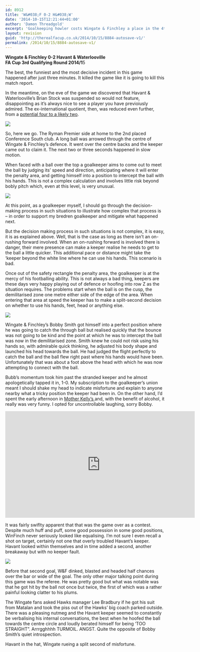 ```yaml
---
id: 8912
title: 'W&#038;F 0-2 H&#038;W'
date: '2014-10-15T12:21:44+01:00'
author: 'Damon Threadgold'
excerpt: 'Goalkeeping howler costs Wingate & Finchley a place in the 4th Qualifying Round.'
layout: revision
guid: 'http://therealfacup.co.uk/2014/10/15/8884-autosave-v1/'
permalink: /2014/10/15/8884-autosave-v1/
---
```


**Wingate &amp; Finchley 0-2 Havant &amp; Waterlooville**  
 **FA Cup 3rd Qualifying Round 2014/1**5

The best, the funniest and the most decisive incident in this game happened after just three minutes. It killed the game like it is going to kill this match report.

In the meantime, on the eve of the game we discovered that Havant &amp; Waterlooville’s Brian Stock was suspended so would not feature, disappointing as it’s always nice to see a player you have previoiusly admired. The ex-international quotient, then, was reduced even further, from a [potential four to a likely two](http://therealfacup.co.uk/2014/10/07/winfinch-havantville/).

![](https://lh6.googleusercontent.com/-0KnLiPRwQ7E/VDusXzj7gOI/AAAAAAAAE9o/ZlcSxhJSr4M/s720/IMG_6129.JPG)

So, here we go. The Ryman Premier side at home to the 2nd placed Conference South club. A long ball was arrowed through the centre of Wingate &amp; Finchley’s defence. It went over the centre backs and the keeper came out to claim it. The next two or three seconds happened in slow motion.

When faced with a ball over the top a goalkeeper aims to come out to meet the ball by judging its’ speed and direction, anticipating where it will enter the penalty area, and getting himself into a position to intercept the ball with his hands. This is not a complex calculation and involves little risk beyond bobly pitch which, even at this level, is very unusual.

![](https://lh4.googleusercontent.com/-uFkUlhS7Qx0/VD5XzQ0oL_I/AAAAAAAAFAY/y5fS4whXoXU/s720/DSC_5782.jpg)

At this point, as a goalkeeper myself, I should go through the decision-making process in such situations to illustrate how complex that process is – in order to support my bredren goalkeeper and mitigate what happened next.

But the decision making process in such situations is not complex, it is easy, it is as explained above. Well, that is the case as long as there isn’t an on-rushing forward involved. When an on-rushing forward is involved there is danger, their mere presence can make a keeper realise he needs to get to the ball a little quicker. This additional pace or distance might take the ‘keeper beyond the white line where he can use his hands. This scenario is bad.

Once out of the safety rectangle the penalty area, the goalkeeper is at the mercy of his footballing ability. This is not always a bad thing, keepers are these days very happy playing out of defence or hoofing into row Z as the situation requires. The problems start when the ball is on the cusp, the demilitarised zone one metre either side of the edge of the area. When entering that area at speed the keeper has to make a split-second decision on whether to use his hands, feet, head or anything else.

![](https://lh4.googleusercontent.com/-299bGgSO8OQ/VD5X0aMYW2I/AAAAAAAAFAg/9wzybCjFT_g/s720/DSC_5775.jpg)

Wingate &amp; Finchley’s Bobby Smith got himself into a perfect position where he was going to catch the through ball but realised quickly that the bounce was not going to be kind and the point at which he was to intercept the ball was now in the demilitarised zone. Smith knew he could not risk using his hands so, with admirable quick thinking, he adjusted his body shape and launched his head towards the ball. He had judged the flight perfectly to catch the ball and the ball flew right past where his hands would have been. Unfortunately that was about a foot above the head with which he was now attempting to connect with the ball.

Bubb’s momentum took him past the stranded keeper and he almost apologetically tapped it in, 1-0. My subscription to the goalkeeper’s union meant I should shake my head to indicate misfortune and explain to anyone nearby what a tricky position the keeper had been in. On the other hand, I’d spent the early afternoon in [Mother Kelly’s ](http://www.motherkellys.co.uk/)and, with the benefit of alcohol, it really was very funny. I opted for uncontrollable laughing, sorry Bobby.

<iframe allow="accelerometer; autoplay; clipboard-write; encrypted-media; gyroscope; picture-in-picture" allowfullscreen="" frameborder="0" height="338" src="https://www.youtube.com/embed/qK1GK8-4eRg?start=41&feature=oembed" title="Wingate & Finchley v Havant & Waterlooville (FA Cup)" width="600"></iframe>

It was fairly swiflty apparent that that was the game over as a contest. Despite much huff and puff, some good possession in some good positions, WinFinch never seriously looked like equalising. I’m not sure I even recall a shot on target, certainly not one that overly troubled Havant’s keeper. Havant looked within themselves and in time added a second, another breakaway but with no keeper fault.

![](https://lh3.googleusercontent.com/-f6wbY6dkLNQ/VD5Ypov2BfI/AAAAAAAAFAo/7hiEMPYFqNE/s715/DSC_5783.jpg)

Before that second goal, W&amp;F dinked, blasted and headed half chances over the bar or wide of the goal. The only other major talking point during this game was the referee. He was pretty good but what was notable was that he got hit by the ball not once but twice, the first of which was a rather painful looking clatter to his plums.

The Wingate fans asked Hawks manager Lee Bradbury if he got his suit from Matalan and took the piss out of the Hawks’ big coach parked outside. There was a pleasing nutmeg and the Havant keeper seemed to constantly be verbalising his internal conversations, the best when he hoofed the ball towards the centre circle and loudly berated himself for being ‘TOO STRAIGHT”. Arrrgghhhh TURMOIL. ANGST. Quite the opposite of Bobby Smith’s quiet introspection.

Havant in the hat, Wingate rueing a split second of misfortune.